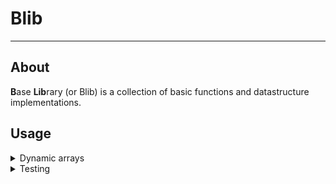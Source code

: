 # Blib

-------

## About

**B**ase **Lib**rary (or Blib) is a collection of basic functions and datastructure implementations.

## Usage

<details closed>
<summary>Dynamic arrays</summary>

```c
#include <blib/datastructures/arrays/dynamic.h>
#include <stdio.h>
#include <stdlib.h>

int main(void) {
    dynamic_arr* arr = dynamic_arr_new(int);

    /* Append the elements */
    int elem = 1;
    dynamic_arr_append(arr, &elem);
    elem = 3;
    dynamic_arr_append(arr, &elem);
    elem = 2;
    dynamic_arr_insert_at(arr, 1, &elem);
    /* ------------------- */

    /* retrieve three elements */
    int elems[3] = {0};
    dynamic_arr_bulk_peek(arr, 0, elems, 2);
    /* --------------------- */

    /*  */
    printf(
        "elems[0] = %i; elems[1] = %i; elems[2] = %i\n", 
        elems[0], elems[1], elems[2]);

    dynamic_arr_truncate(arr, NULL);

    dynamic_arr_cleanup(arr);

    return 0;
}
```
</details>

<details closed>
<summary>Testing</summary>
```c
#include <blib/testing/time/time_tests.h>
#include <stdlib.h>

time_test testfunc(unsigned int index, void* data) {
    (void)data;

    time_test test = time_test_start(NULL);

    volatile unsigned char i = rand() & 255;

    time_test_end(&test);

    test.state = (i != 69 ? TEST_SUCCESS : TEST_FAILURE);

    return test;
}

int main(void) {
    time_testrun_template testrun = time_testrun_new(
                                    "Random test", 
                                    1024, testfunc, NULL, 
                                    TESTRUN_ENABLE_ALL);

    time_testrun_results results = time_testrun_run(&testrun);

    time_testrun_print(&results);

    return 0;
}    
```
</details>
